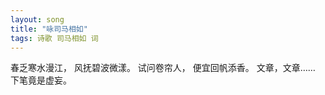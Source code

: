 ```yaml
---
layout: song
title: "咏司马相如"
tags: 诗歌 司马相如 词
---
```


春乏寒水漫江，
风抚碧波微漾。
试问卷帘人，
便宜回帆添香。
文章，文章……
下笔竟是虚妄。
